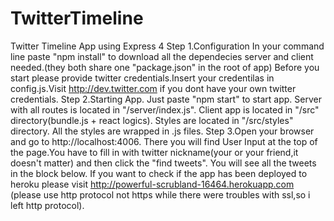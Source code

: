 # TwitterTimeline
Twitter Timeline App using Express 4
Step 1.Configuration
In your command line paste "npm install" to download all the dependecies server and client needed.(they both share one "package.json" in the root of app)
Before you start please provide twitter credentials.Insert your credentilas in config.js.Visit http://dev.twitter.com if you dont have your own twitter credentials.
Step 2.Starting App.
Just paste "npm start" to start app.
Server with all routes is located in "/server/index.js".
Client app is located in "/src" directory(bundle.js + react logics).
Styles are located in "/src/styles" directory.
All the styles are wrapped in .js files.
Step 3.Open your browser and go to http://localhost:4006.
There you will find User Input at the top of the page.You have to fill in with twitter nickname(your or your friend,it doesn't matter) and 
then click the "find tweets". You will see all the tweets in the block below.
If you want to check if the app has been deployed to heroku please visit http://powerful-scrubland-16464.herokuapp.com (please use http protocol not https while there were troubles with ssl,so i left http protocol).